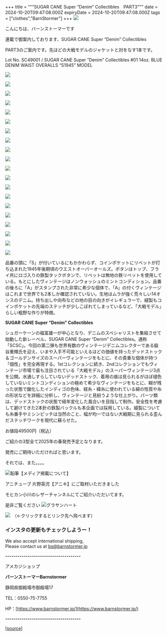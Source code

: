 +++
title = """SUGAR CANE Super “Denim” Collectibles　PART3"""
date = 2024-10-20T09:47:08.000Z
expiryDate = 2024-10-20T09:47:08.000Z
tags = ["clothes","BarnStormer"]
+++
[![](https://stat.ameba.jp/user_images/20231023/16/barnstormer-go/b2/03/p/o0420015015354743273.png)](https://ameblo.jp/barnstormer-go/entry-12825670498.html)

こんにちは、バーンストーマーです

連載で御案内しております、SUGAR CANE Super “Denim” Collectibles　

PART3のご案内です。先ほどの大戦モデルのジャケットと対をなす1本です。

Lot No. SC49001 / SUGAR CANE Super “Denim” Collectibles #01 14oz. BLUE DENIM WAIST OVERALLS “S1945” MODEL

[![](https://stat.ameba.jp/user_images/20241020/16/barnstormer-go/17/a7/j/o1200140015500162106.jpg)](https://stat.ameba.jp/user_images/20241020/16/barnstormer-go/17/a7/j/o1200140015500162106.jpg)

[![](https://stat.ameba.jp/user_images/20241020/16/barnstormer-go/c0/94/j/o1200140015500162132.jpg)](https://stat.ameba.jp/user_images/20241020/16/barnstormer-go/c0/94/j/o1200140015500162132.jpg)

[![](https://stat.ameba.jp/user_images/20241020/16/barnstormer-go/9e/8d/j/o1200140015500162159.jpg)](https://stat.ameba.jp/user_images/20241020/16/barnstormer-go/9e/8d/j/o1200140015500162159.jpg)

[![](https://stat.ameba.jp/user_images/20241020/16/barnstormer-go/05/f4/j/o1200140015500162184.jpg)](https://stat.ameba.jp/user_images/20241020/16/barnstormer-go/05/f4/j/o1200140015500162184.jpg)

[![](https://stat.ameba.jp/user_images/20241020/16/barnstormer-go/16/cf/j/o1200140015500162206.jpg)](https://stat.ameba.jp/user_images/20241020/16/barnstormer-go/16/cf/j/o1200140015500162206.jpg)

[![](https://stat.ameba.jp/user_images/20241020/16/barnstormer-go/f7/1b/j/o1200140015500162235.jpg)](https://stat.ameba.jp/user_images/20241020/16/barnstormer-go/f7/1b/j/o1200140015500162235.jpg)

[![](https://stat.ameba.jp/user_images/20241020/16/barnstormer-go/f8/a0/j/o1200140015500162262.jpg)](https://stat.ameba.jp/user_images/20241020/16/barnstormer-go/f8/a0/j/o1200140015500162262.jpg)

[![](https://stat.ameba.jp/user_images/20241020/16/barnstormer-go/56/47/j/o1200140015500162272.jpg)](https://stat.ameba.jp/user_images/20241020/16/barnstormer-go/56/47/j/o1200140015500162272.jpg)

[![](https://stat.ameba.jp/user_images/20241020/16/barnstormer-go/3a/f9/j/o1200140015500162294.jpg)](https://stat.ameba.jp/user_images/20241020/16/barnstormer-go/3a/f9/j/o1200140015500162294.jpg)

[![](https://stat.ameba.jp/user_images/20241020/16/barnstormer-go/1b/97/j/o1200140015500162306.jpg)](https://stat.ameba.jp/user_images/20241020/16/barnstormer-go/1b/97/j/o1200140015500162306.jpg)

[![](https://stat.ameba.jp/user_images/20241020/16/barnstormer-go/e4/a6/j/o1200140015500162322.jpg)](https://stat.ameba.jp/user_images/20241020/16/barnstormer-go/e4/a6/j/o1200140015500162322.jpg)

[![](https://stat.ameba.jp/user_images/20241020/16/barnstormer-go/fa/8c/j/o1200140015500162345.jpg)](https://stat.ameba.jp/user_images/20241020/16/barnstormer-go/fa/8c/j/o1200140015500162345.jpg)

[![](https://stat.ameba.jp/user_images/20241020/16/barnstormer-go/70/cc/j/o1200140015500162387.jpg)](https://stat.ameba.jp/user_images/20241020/16/barnstormer-go/70/cc/j/o1200140015500162387.jpg)

[![](https://stat.ameba.jp/user_images/20241020/16/barnstormer-go/e2/41/j/o1200140015500162456.jpg)](https://stat.ameba.jp/user_images/20241020/16/barnstormer-go/e2/41/j/o1200140015500162456.jpg)

[![](https://stat.ameba.jp/user_images/20241020/16/barnstormer-go/b7/29/j/o1200140015500162518.jpg)](https://stat.ameba.jp/user_images/20241020/16/barnstormer-go/b7/29/j/o1200140015500162518.jpg)

[![](https://stat.ameba.jp/user_images/20241020/16/barnstormer-go/a1/57/j/o1200140015500162567.jpg)](https://stat.ameba.jp/user_images/20241020/16/barnstormer-go/a1/57/j/o1200140015500162567.jpg)

[![](https://stat.ameba.jp/user_images/20241020/16/barnstormer-go/86/a1/j/o1200140015500162574.jpg)](https://stat.ameba.jp/user_images/20241020/16/barnstormer-go/86/a1/j/o1200140015500162574.jpg)

[![](https://stat.ameba.jp/user_images/20241020/16/barnstormer-go/f0/0c/j/o1200140015500162588.jpg)](https://stat.ameba.jp/user_images/20241020/16/barnstormer-go/f0/0c/j/o1200140015500162588.jpg)

[![](https://stat.ameba.jp/user_images/20241020/16/barnstormer-go/c8/2f/j/o1200140015500162614.jpg)](https://stat.ameba.jp/user_images/20241020/16/barnstormer-go/c8/2f/j/o1200140015500162614.jpg)

[![](https://stat.ameba.jp/user_images/20241020/16/barnstormer-go/27/11/j/o1200140015500162640.jpg)](https://stat.ameba.jp/user_images/20241020/16/barnstormer-go/27/11/j/o1200140015500162640.jpg)

品番の頭に「S」が付いているにもかかわらず、コインポケットにリベットが打ち込まれた1945年後期頃のウエストオーバーオールズ。ボタンはトップ、フライ共にロゴ入りの鉄製タックボタンで、リベットは無地の鉄リベットを使用している。もとにしたヴィンテージはノンウォッシュのミントコンディション。品番の後ろに「A」がスタンプされた非常に希少な個体で、「A」の付くヴィンテージはこれまで世界でも2本しか確認されていない。生地はムラが強く荒々しい14オンスのデニム。持ち出しや向布などの地の目の向きがイレギュラーで、縫製もコインポケットの先端のステッチが少しこぼれてしまっているなど、「大戦モデル」らしい粗野な作りが特徴。

**SUGAR CANE Super “Denim” Collectibles**  
  
シュガーケーンの福富雄一が中心となり、デニムのスペシャリストを集結させて始動した新レーベル、SUGAR CANE Super “Denim” Collectibles。通称「SCSC」。今回の第二弾も世界有数のヴィンテージデニムコレクターである脇谷重輝氏を迎え、いまや入手不可能といえるほどの価値を持ったデッドストック＆ゴールデンサイズのスーパーヴィンテージをもとに、その貴重な個体が持つ「個性」を完全再現する。1stコレクションに続き、2ndコレクションでもヴィンテージ市場で最も注目されている「大戦モデル」のスーパーヴィンテージ3点を公開。水通しすらしていないデッドストック、着用の痕は見られるがほぼ褪色していないミントコンディションの極めて希少なヴィンテージをもとに、糊が残った状態で酸化したインディゴの色味、経糸・緯糸に使われている綿の性質や糸の形状などを詳細に分析し、ヴィンテージと見紛うような仕上がり。パーツ類は、デッドストックの状態で経年変化した風合いを目指して制作。安全性を考慮して避けてきた2本針の鉄製バックルも本企画では採用している。縫製についても糸番手やミシンピッチは当然のこと、幅が均一ではない大戦期に見られる歪んだステッチワークを現代に蘇らせた。

お値段49500円（税込）

ご紹介の3型全て2025年の春発売予定となります。

発売にご期待いただければと思います。

それでは、また。。。。

![鉛筆](https://stat100.ameba.jp/blog/ucs/img/char/char3/519.png)【メディア掲載について】

アニチューブ 片野英児【アニキ】にご取材いただきました

モヒカン小川のレザーチャンネルにてご紹介いただいてます。

是非ご覧ください ![グラサンハート](https://stat100.ameba.jp/blog/ucs/img/char/char3/148.png)

[![](https://stat.ameba.jp/user_images/20230412/16/barnstormer-go/6a/23/p/o0108010815269242493.png)](https://www.instagram.com/barnstormer_daily/)　（←クリックするとリンク先へ飛べます）

### インスタの更新もチェックしようー！

We also accept international shipping,  
Please contact us at bs@barnstormer.jp

**\-------------------------------------**

アメカジショップ

**バーンストーマーBarnstormer**

静岡県御殿場市御殿場17

TEL：0550-75-7755

HP：[https://www.barnstormer.jp/](https://www.barnstormer.jp/)

**\-------------------------------------**

[[source]](https://ameblo.jp/barnstormer-go/entry-12871976156.html)
